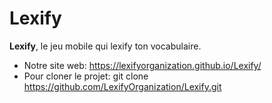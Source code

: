 # Lexify

**Lexify**, le jeu mobile qui lexify ton vocabulaire.

* Notre site web: https://lexifyorganization.github.io/Lexify/
* Pour cloner le projet: git clone https://github.com/LexifyOrganization/Lexify.git
